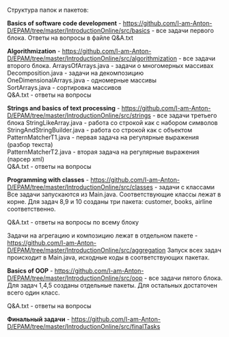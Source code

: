 Структура папок и пакетов:

<b>Basics of software code development</b> - https://github.com/I-am-Anton-D/EPAM/tree/master/IntroductionOnline/src/basics - все задачи первого блока. Ответы на вопросы в файле Q&A.txt

<b>Algorithmization</b> - https://github.com/I-am-Anton-D/EPAM/tree/master/IntroductionOnline/src/algorithmization - все задачи второго блока. 
ArraysOfArrays.java - задачи о многомерных массивах </br>
Decomposition.java - задачи на декомпозицию </br>
OneDimensionalArrays.java - одномерные массивы </br>
SortArrays.java - сортировка массивов </br>
Q&A.txt - ответы на вопросы </br>

<b>Strings and basics of text processing</b> - https://github.com/I-am-Anton-D/EPAM/tree/master/IntroductionOnline/src/strings - все задачи третьего блока
StringLikeArray.java - работа со строкой как с набором символов </br>
StringAndStringBuilder.java - работа со строкой как с объектом </br>
PatternMatcherT1.java - первая задача на регулярные выражения (разбор текста) </br>
PatternMatcherT2.java - вторая задача на регулярные выражения (парсер xml) </br>
Q&A.txt - ответы на вопросы</br>

<b>Programming with classes</b> - https://github.com/I-am-Anton-D/EPAM/tree/master/IntroductionOnline/src/classes - задачи с классами
Все задачи запускаются из Main.java. Соответствующие классы лежат в корне. Для задач 8,9 и 10 созданы три пакета: customer, books, airline соответственно. 

Q&A.txt - ответы на вопросы по всему блоку</br>

Задачи на агрегацию и композицию лежат в отдельном пакете - https://github.com/I-am-Anton-D/EPAM/tree/master/IntroductionOnline/src/aggregation Запуск всех задач происходит в Main.java, исходные коды в соответствующих пакетах. 

<b>Basics of OOP</b> - https://github.com/I-am-Anton-D/EPAM/tree/master/IntroductionOnline/src/oop - все задачи пятого блока. Для задач 1,4,5 созданы отдельные пакеты. 
Для остальных достаточен всего один класс.

Q&A.txt - ответы на вопросы 

<b>Финальный задачи</b> - https://github.com/I-am-Anton-D/EPAM/tree/master/IntroductionOnline/src/finalTasks
